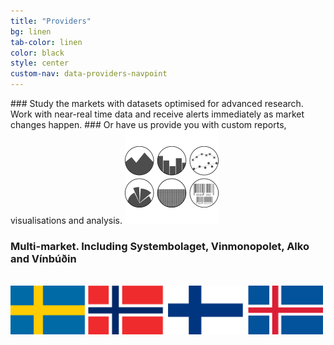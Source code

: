 ```yaml
---
title: "Providers"
bg: linen
tab-color: linen
color: black
style: center
custom-nav: data-providers-navpoint
---
```


<p id="data-providers-navpoint"></p>
### Study the markets with datasets optimised for advanced research. Work with near-real time data and receive alerts immediately as market changes happen.
### Or have us provide you with custom reports, visualisations and analysis.
<img src="/img/Icon-set-graph.png" width="150">
<br/>

### Multi-market. Including Systembolaget, Vinmonopolet, Alko and Vínbúðin
<br/>
<img src="/img/flags.jpg" width="500">
